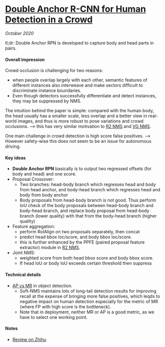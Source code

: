 # [Double Anchor R-CNN for Human Detection in a Crowd](https://arxiv.org/abs/1909.09998)

_October 2020_

tl;dr: Double Anchor RPN is developed to capture body and head parts in pairs.

#### Overall impression
Crowd occlusion is challenging for two reasons:

- when people overlap largely with each other, semantic features of different instances also interweave and make sectors difficult to discriminate instance boundaries. 
- Even though detectors successfully differentiate and detect instances, they may be suppressed by NMS.

The intuition behind the paper is simple: compared with the human body, the head usually has a smaller scale, less overlap and a better view in real-world images, and thus is more robust to pose variations and crowd occlusions. --> this has very similar motivation to [R2 NMS](r2_nms.md) and [VG NMS](vg_nms.md).

One main challenge in crowd detection is high score false positives. --> However safety-wise this does not seem to be an issue for autonomous driving. 

#### Key ideas
- **Double Anchor RPN** basically is to output two regressed offsets (for body and head) and one score.
- Proposal Crossover: 
	- Two branches: head-body branch which regresses head and body from head anchor, and body-head branch which regresses head and body from body anchor
	- Body proposals from head-body branch is not good. Thus perform IoU check of the body proposals between head-body branch and body-head branch, and replace body proposal from head-body branch (lower quality) with that from the body-head branch (higher quality)
- Feature aggregation:
	- perform RoIAlign on two proposals separately, then concat
	- predict head bbox loc/score, and body bbox loc/score.
	- this is further enhanced by the PPFE (paired proposal feature extractor) module in [R2 NMS](r2_nms.md).
- Joint NMS: 
	- weighted score from both head bbox score and body bbox score. 
	- If head IoU or body IoU exceeds certain threshold then suppress

#### Technical details
- [AP vs MR](ap_mr.md) in object detection.
	- Soft-NMS maintains lots of long-tail detection results for improving recall at the expense of bringing more false positives, which leqds to negative impact on human detection especially for the metric of MR (where FP with high score is the bottleneck).
	- Note that in deployment, neither MR or AP is a good metric, as we have to select one working point. 

#### Notes
- [Review on Zhihu](https://zhuanlan.zhihu.com/p/95253096)

